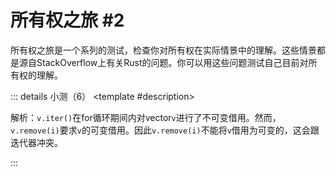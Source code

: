 <script setup>
import {
  QuizProvider,
  Quiz,
  Radio,
  Checkbox,
  Option
} from "../../components/quiz"
</script>

# 所有权之旅 #2

所有权之旅是一个系列的测试，检查你对所有权在实际情景中的理解。这些情景都是源自StackOverflow上有关Rust的问题。你可以用这些问题测试自己目前对所有权的理解。

::: details 小测（6）
<QuizProvider>
<Quiz>
<template #description>

解析：`v.iter()`在for循环期间内对vector`v`进行了不可变借用。然而，`v.remove(i)`要求`v`的可变借用。因此`v.remove(i)`不能将`v`借用为可变的，这会跟迭代器冲突。

</template>
<template #quiz>
程序1

```rust
/// 移除原整数数组中的0
fn remove_zeros(v: &mut Vec<u32>) {
    for (i, t) in v.iter().enumerate().rev() {
        if *t == 0 {
          v.remove(i);
          v.shrink_to_fit();
        }
    }
}
```

如果你要编译这个函数，你会收到以下哪一个错误？

<Radio>
<Option label="v.iter()不能在可变引用上调用" />
<Option label="v的存活时长不足以调用v.remove(i)" />
<Option label="i仍存活时，t不能被解引用" />
<Option label="v.remove(i)不能将v借用为可变的" answer />
</Radio>
</template>
</Quiz>

<Quiz>
<template #description>

解析：要违反内存安全，`remove_zeros`必须传入一个第一个元素后还出现零的vector。`v.shrink_to_fit()`会释放vector的内存（根据大小的调整），它会使指向旧数据的迭代器`v.iter()`被无效化。注意在调用`remove_zeros`后访问`v`并不是违反内存安全的必要条件，因为问题来自内部。

</template>
<template #quiz>
程序1

```rust
/// 移除原整数数组中的0
fn remove_zeros(v: &mut Vec<u32>) {
    for (i, t) in v.iter().enumerate().rev() {
        if *t == 0 {
          v.remove(i);
          v.shrink_to_fit();
        }
    }
}
```

如果你要编译这个函数，你会收到如下报错：

```
error[E0502]: cannot borrow `*v` as mutable because it is also borrowed as immutable
 --> test.rs:5:13
  |
3 |     for (i, t) in v.iter().enumerate().rev() {
  |                   --------------------------
  |                   |
  |                   immutable borrow occurs here
  |                   immutable borrow later used here
4 |         if *t == 0 {
5 |             v.remove(i);
  |             ^^^^^^^^^^^ mutable borrow occurs here
```

如果编译器**没有**拒绝这个函数。以下哪些个程序能够满足

1. 通过编译
2. 程序的执行可能会引发未定义行为

<Checkbox>
<Option answer>

```rust
let mut v = vec![5, 5, 0];
remove_zeros(&mut v);
println!("{:?}", v);
```

</Option>
<Option>

```rust
let mut v = vec![1; 100];
remove_zeros(&mut v);
```

</Option>
<Option answer>

```rust
let mut v = vec![1, 2, 0, 3];
remove_zeros(&mut v);
```

</Option>
<Option label="都不满足" />
</Checkbox>
</template>
</Quiz>

<Quiz>
<template #description>

解析：任何需要分配新vector的操作，不管是`Vec::clone`还是`Vec::new`，都引发了不必要的分配。因此最简单的策略是直接对`0 .. v.len()`进行迭代，不对`v`进行借用操作。我们用逆序来进行这个操作是为了避免移除一些不正确的下标。

正如之前提到的问题一样，这个问题的最佳解法其实是使用一个还没有讨论过的内置函数：`Vec::retain`。这个函数会保留通过断言的元素，但以更高效的内存实现。

</template>
<template #quiz>
程序1

```rust
/// 移除原整数数组中的0
fn remove_zeros(v: &mut Vec<u32>) {
    for (i, t) in v.iter().enumerate().rev() {
        if *t == 0 {
          v.remove(i);
          v.shrink_to_fit();
        }
    }
}
```

查看下面的修复（已高亮），哪一个修复符合以下三个标准

1. 修复的函数能够通过Rust的编译
2. 修复的函数保留了原始函数的意图
3. 修复的函数没有引发不必要的性能问题

<Radio>
<Option>

```rust /Vec<i32>/
fn remove_zeros(v: Vec<i32>) {
    for (i, t) in v.iter().enumerate().rev() {
        if *t == 0 {
            v.remove(i);
            v.shrink_to_fit();
        }
    }
}
```

</Option>
<Option>

```rust /.clone()/
fn remove_zeros(v: &mut Vec<i32>) {
    for (i, t) in v.clone().iter().enumerate().rev() {
        if *t == 0 {
            v.remove(i);
            v.shrink_to_fit();
        }
    }
}
```

</Option>
<Option answer>

<!-- TODO: highlight v[i] -->
```rust /i in (0 .. v.len()).rev()/
fn remove_zeros(v: &mut Vec<i32>) {
    for i in (0 .. v.len()).rev() {
        if v[i] == 0 {
            v.remove(i);
            v.shrink_to_fit();
        }
    }
}
```

</Option>

<Option>

```rust
fn remove_zeros(v: &Vec<i32>) -> Vec<i32> {
    let mut new_vec = Vec::new();
    for (i, t) in v.iter().enumerate().rev() {
        if *t != 0 {
            new_vec.push(*t);
        }
    }
    new_vec
}
```

</Option>
</Radio>
</template>
</Quiz>

<Quiz>
<template #description>

解析：编译器并不会考虑访问数组时的下标值，所以`&mut v[i]`和`&mut v[n - i - 1]`会被视为对同一个元素的引用。因此我们会看到`v`无法被重复可变借用的错误。

</template>
<template #quiz>
程序2

```rust
/// 将原数组逆转
fn reverse(v: &mut Vec<String>) {
    let n = v.len();
    for i in 0 .. n / 2 {
        std::mem::swap(&mut v[i], &mut v[n - i - 1]);
    }
}
```

如果你要编译这个函数，你会收到以下哪一个错误？

<Radio>
<Option label="不能通过v[i]和v[n - i - 1]对v进行重复可变借用" answer />
<Option label="v本身是可变借用，不能通过v.len()对v进行不可变借用" />
<Option label="不能通过v[i]对一个可变的vector创建可变借用" />
</Radio>
</template>
</Quiz>

<Quiz>
<template #description>

解析：这个函数并不会引起内存安全问题，因为所有的`i`都满足`i != n - i - 1`，这两个可变借用永远指向不同的元素。注意`let x = &v[0]`是无法通过编译的，Rust的借用检查器不会允许`x`存活时调用`reverse`。

</template>
<template #quiz>
程序2

```rust
/// 将原数组逆转
fn reverse(v: &mut Vec<String>) {
    let n = v.len();
    for i in 0 .. n / 2 {
        std::mem::swap(&mut v[i], &mut v[n - i - 1]);
    }
}
```

如果你要编译这个函数，你会收到如下报错：

```
error[E0499]: cannot borrow `*v` as mutable more than once at a time
 --> test.rs:5:40
  |
5 |         std::mem::swap(&mut v[i], &mut v[n - i - 1]);
  |         --------------      -          ^ second mutable borrow occurs here
  |         |                   |
  |         |                   first mutable borrow occurs here
  |         first borrow later used by call

```

如果编译器**没有**拒绝这个函数。以下哪些个程序能够满足

1. 通过编译
2. 程序的执行可能会引发未定义行为

<Checkbox>
<Option>

```rust
let mut v = vec![String::from("a"), String::from("b")];
reverse(&mut v);
println!("{:?}", v);
```

</Option>
<Option>

```rust
let mut v = vec![String::from("a"), String::from("b")];
let x = &v[0];
reverse(&mut v);
println!("{x}");
```

</Option>
<Option>

```rust
let mut v = vec![String::from("a"), String::from("b")];
reverse(&mut v);
```

</Option>
<Option label="都不满足" answer />
</Checkbox>
</template>
</Quiz>

<Quiz>
<template #description>

解析：对于这种借用检查器拒绝了的实际上是安全的程序，且毫无迂回时，为了避免内存重分配，`unsafe`的代码块也是可以被接受的。这种特殊情况下，你应该使用`Vec::swap`，它内部的`unsafe`代码（跟答案的代码类似）进行了严格的测试。不过通常来说，如果标准库没有提供你需要的函数，那么正确地使用`unsafe`也是可以被接受的。

</template>
<template #quiz>
程序2

```rust
/// 将原数组逆转
fn reverse(v: &mut Vec<String>) {
    let n = v.len();
    for i in 0 .. n / 2 {
        std::mem::swap(&mut v[i], &mut v[n - i - 1]);
    }
}
```

查看下面的修复（已高亮），哪一个修复符合以下三个标准

1. 修复的函数能够通过Rust的编译
2. 修复的函数保留了原始函数的意图
3. 修复的函数没有引发不必要的性能问题

<Radio>
<Option>

```rust {4-7}
fn reverse(v: &mut Vec<String>) {
    let n = v.len();
    for i in 0 .. n / 2 {
        let s1 = v[i].clone();
        let s2 = v[n - i - 1].clone();
        v[i] = s2;
        v[n - i - 1] = s1;
    }
}
```

</Option>
<Option answer>

```rust {4-6}
fn reverse(v: &mut Vec<String>) {
    let n = v.len();
    for i in 0 .. n / 2 {
        let p1 = &mut v[i] as *mut String;
        let p2 = &mut v[n - i - 1] as *mut String;
        unsafe { std::ptr::swap_nonoverlapping(p1, p2, 1) };
    }
}
```

</Option>
<Option>

```rust /Vec<String>/ /let mut v2 = Vec::new();/ /v.push(v.pop().unwrap());/
fn reverse(v: &Vec<String>) -> Vec<String> {
    let n = v.len();
    let mut v2 = Vec::new();
    for i in 0 .. n {
        v.push(v.pop().unwrap());
    }
    v2
}
```

</Option>

<Option>

```rust /let mut v2 = v.clone();/
fn reverse(v: &Vec<String>) -> Vec<String> {
    let n = v.len();
    let mut v2 = v.clone();
    for i in 0 .. n / 2 {
        std::mem::swap(&mut v[i], &mut v2[n - i - 1]);
    }
}
```

</Option>
</Radio>
</template>
</Quiz>
</QuizProvider>
:::
